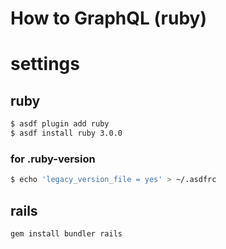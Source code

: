 # How to GraphQL (ruby)

# settings

## ruby

```sh
$ asdf plugin add ruby
$ asdf install ruby 3.0.0
```

### for .ruby-version

```sh
$ echo 'legacy_version_file = yes' > ~/.asdfrc
```

## rails

```sh
gem install bundler rails
```
